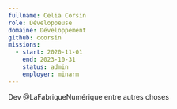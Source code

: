 ```yaml
---
fullname: Celia Corsin
role: Développeuse
domaine: Développement
github: ccorsin
missions:
  - start: 2020-11-01
    end: 2023-10-31
    status: admin
    employer: minarm
---
```


Dev @LaFabriqueNumérique entre autres choses
